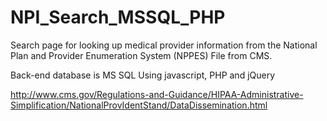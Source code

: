 NPI_Search_MSSQL_PHP
====================

Search page for looking up medical provider information from the National Plan and Provider Enumeration System (NPPES) File from CMS. 

Back-end database is MS SQL
Using javascript, PHP and jQuery

http://www.cms.gov/Regulations-and-Guidance/HIPAA-Administrative-Simplification/NationalProvIdentStand/DataDissemination.html
